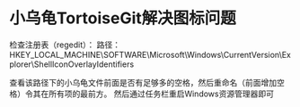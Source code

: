 # 小乌龟TortoiseGit解决图标问题

检查注册表（regedit）：
路径：HKEY_LOCAL_MACHINE\SOFTWARE\Microsoft\Windows\CurrentVersion\Explorer\ShellIconOverlayIdentifiers

查看该路径下的小乌龟文件前面是否有足够多的空格，然后重命名（前面增加空格）令其在所有项的最前方。
然后通过任务栏重启Windows资源管理器即可